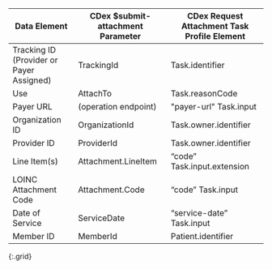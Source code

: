 <!-- attachments_to_requests.md
*****************************************************************************************************
*                                  WARNING: DO NOT EDIT THIS FILE                                   *
*                                                                                                   *
* This file is generated by csv_to_markdown_tabler.ipynb. Any edits you make to this file will be   *
* overwritten                                                                                       *
* To change the contents of this file, edit input/images/data-element-mapping.csv                     *
*****************************************************************************************************
-->

| Data Element | CDex $submit-attachment Parameter | CDex Request Attachment Task Profile Element |
|-----|----|-----|
| Tracking ID (Provider or Payer Assigned) | TrackingId | Task.identifier |
| Use | AttachTo | Task.reasonCode |
| Payer URL | (operation endpoint) | "payer-url" Task.input |
| Organization ID | OrganizationId | Task.owner.identifier |
| Provider ID | ProviderId | Task.owner.identifier |
| Line Item(s) | Attachment.LineItem | “code” Task.input.extension |
| LOINC Attachment Code | Attachment.Code | “code” Task.input |
| Date of Service | ServiceDate | “service-date” Task.input |
| Member ID | MemberId | Patient.identifier |
{:.grid}